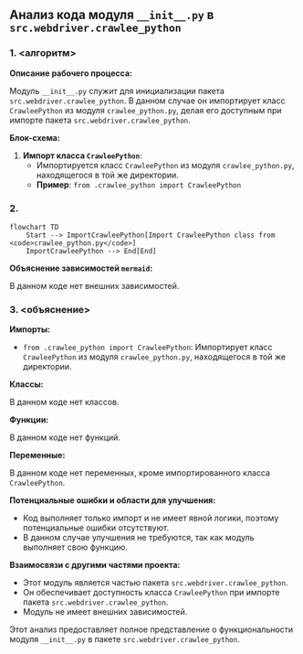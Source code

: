 ## Анализ кода модуля `__init__.py` в `src.webdriver.crawlee_python`

### 1. <алгоритм>

**Описание рабочего процесса:**

Модуль `__init__.py` служит для инициализации пакета `src.webdriver.crawlee_python`. В данном случае он импортирует класс `CrawleePython` из модуля `crawlee_python.py`, делая его доступным при импорте пакета `src.webdriver.crawlee_python`.

**Блок-схема:**

1.  **Импорт класса `CrawleePython`**:
    *   Импортируется класс `CrawleePython` из модуля `crawlee_python.py`, находящегося в той же директории.
    *   **Пример**: `from .crawlee_python import CrawleePython`

### 2. <mermaid>

```mermaid
flowchart TD
    Start --> ImportCrawleePython[Import CrawleePython class from <code>crawlee_python.py</code>]
    ImportCrawleePython --> End[End]
```

**Объяснение зависимостей `mermaid`:**

В данном коде нет внешних зависимостей.

### 3. <объяснение>

**Импорты:**

*   `from .crawlee_python import CrawleePython`: Импортирует класс `CrawleePython` из модуля `crawlee_python.py`, находящегося в той же директории.

**Классы:**

В данном коде нет классов.

**Функции:**

В данном коде нет функций.

**Переменные:**

В данном коде нет переменных, кроме импортированного класса `CrawleePython`.

**Потенциальные ошибки и области для улучшения:**

*   Код выполняет только импорт и не имеет явной логики, поэтому потенциальные ошибки отсутствуют.
*   В данном случае улучшения не требуются, так как модуль выполняет свою функцию.

**Взаимосвязи с другими частями проекта:**

*   Этот модуль является частью пакета `src.webdriver.crawlee_python`.
*   Он обеспечивает доступность класса `CrawleePython` при импорте пакета `src.webdriver.crawlee_python`.
*  Модуль не имеет внешних зависимостей.

Этот анализ предоставляет полное представление о функциональности модуля `__init__.py` в пакете `src.webdriver.crawlee_python`.